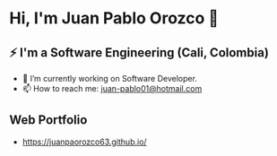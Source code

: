 # Hi, I'm Juan Pablo Orozco 👋
## ⚡ I'm a Software Engineering (Cali, Colombia)
- 🔭 I’m currently working on Software Developer.
- 📫 How to reach me: juan-pablo01@hotmail.com
## Web Portfolio
- https://juanpaorozco63.github.io/
